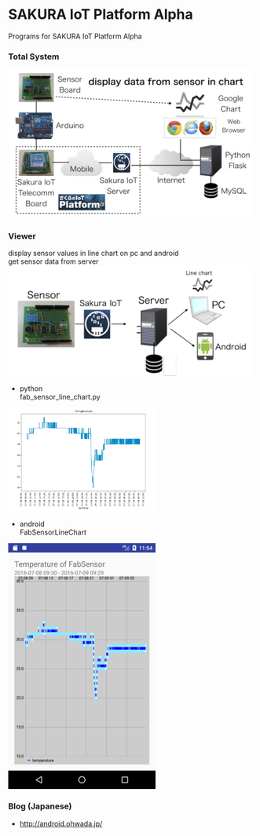 # SAKURA IoT Platform Alpha
Programs for SAKURA IoT Platform Alpha

### Total System
<img src="https://github.com/ohwada/sakura_iot_alpha/blob/master/docs/sakura_iot_fab_sensor_system.png" width="500" />

### Viewer
  display sensor values in line chart on pc and android <br/>
  get sensor data from server <br/>
  <img src="https://github.com/ohwada/sakura_iot_alpha/blob/master/docs/sakura_iot_fab_sensor_viewer.png" width="500" /> <br/>
  - python <br/>
  fab_sensor_line_chart.py <br/>
  <img src="https://raw.githubusercontent.com/ohwada/sakura_iot_alpha/master/viewer/python/python_fab_sensor_line_chart.png" width="300" />
  
  - android <br/>
FabSensorLineChart<br/>
  <img src="https://raw.githubusercontent.com/ohwada/sakura_iot_alpha/master/viewer/android/FabSensorLineChart/screenshot/screenshot_line_chart.png" width="300" />


### Blog (Japanese)
- http://android.ohwada.jp/
